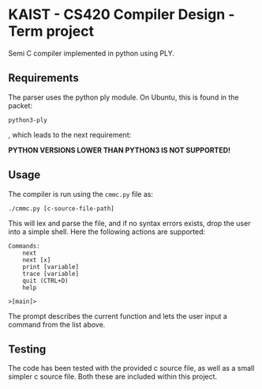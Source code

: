 # KAIST - CS420 Compiler Design - Term project
Semi C compiler implemented in python using PLY.

## Requirements
The parser uses the python ply module. On Ubuntu, this is found in the packet:

    python3-ply

, which leads to the next requirement:

**PYTHON VERSIONS LOWER THAN PYTHON3 IS NOT SUPPORTED!**

## Usage
The compiler is run using the `cmmc.py` file as:

    ./cmmc.py [c-source-file-path]

This will lex and parse the file, and if no syntax errors exists, drop the user into a simple shell. Here the following actions are supported:

    Commands:
        next
        next [x]
        print [variable]
        trace [variable]
        quit (CTRL+D)
        help

    >[main]>

The prompt describes the current function and lets the user input a command from the list above.

## Testing
The code has been tested with the provided c source file, as well as a small simpler c source file. Both these are included within this project.